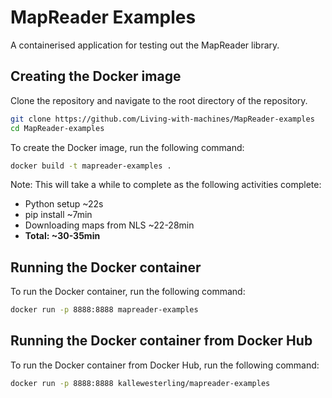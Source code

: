 # MapReader Examples

A containerised application for testing out the MapReader library.

## Creating the Docker image

Clone the repository and navigate to the root directory of the repository.

```bash
git clone https://github.com/Living-with-machines/MapReader-examples
cd MapReader-examples
```

To create the Docker image, run the following command:

```bash
docker build -t mapreader-examples .
```

Note: This will take a while to complete as the following activities complete:

- Python setup ~22s
- pip install ~7min
- Downloading maps from NLS ~22-28min
- **Total: ~30-35min**

## Running the Docker container

To run the Docker container, run the following command:

```bash
docker run -p 8888:8888 mapreader-examples
```

## Running the Docker container from Docker Hub

To run the Docker container from Docker Hub, run the following command:

```bash
docker run -p 8888:8888 kallewesterling/mapreader-examples
```

